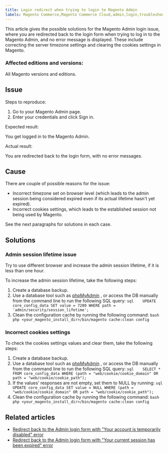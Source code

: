 ```yaml
---
title: Login redirect when trying to login to Magento Admin
labels: Magento Commerce,Magento Commerce Cloud,admin,login,troubleshooting
---
```


This article gives the possible solutions for the Magento Admin login issue, where you are redirected back to the login form when trying to log in to the Magento Admin, and no error message is displayed. These include correcting the server timezone settings and clearing the cookies settings in Magento.

### Affected editions and versions:

All Magento versions and editions.

## Issue

 <span class="wysiwyg-underline">Steps to reproduce:</span> 

1. Go to your Magento Admin page.
1. Enter your credentials and click Sign in.

 <span class="wysiwyg-underline">Expected result:</span> 

You get logged in to the Magento Admin.

 <span class="wysiwyg-underline">Actual result:</span> 

You are redirected back to the login form, with no error messages.

## Cause

There are couple of possible reasons for the issue:

* Incorrect timezone set on browser level (which leads to the admin session being considered expired even if its actual lifetime hasn't yet expired).
* Incorrect cookies settings, which leads to the established session not being used by Magento.

See the next paragraphs for solutions in each case.

## Solutions

### Admin session lifetime issue

Try to use different browser and increase the admin session lifetime, if it is less than one hour.

To increase the admin session lifetime, take the following steps:

1. Create a database backup.
1. Use a database tool such as [phpMyAdmin](https://devdocs.magento.com/guides/v2.2/install-gde/prereq/optional.html#install-optional-phpmyadmin) , or access the DB manually from the command line to run the following SQL query:    ```sql    UPDATE core_config_data SET value = 7200 WHERE path = 'admin/security/session_lifetime';    ```    
1. Clean the configuration cache by running the following command:    ```bash    php <your_magento_install_dir>/bin/magento cache:clean config    ```    

<h3 id="Adminloginissuetroubleshooting-Cookiessettings">Incorrect cookies settings</h3>

To check the cookies settings values and clear them, take the following steps:

1. Create a database backup.
1. Use a database tool such as [phpMyAdmin](https://devdocs.magento.com/guides/v2.2/install-gde/prereq/optional.html#install-optional-phpmyadmin) , or access the DB manually from the command line to run the following SQL query:    ```sql    SELECT * FROM core_config_data WHERE (path = "web/cookie/cookie_domain" OR path = "web/cookie/cookie_path");    ```    
1. If the values' responses are not empty, set them to NULL by running:    ```sql    UPDATE core_config_data SET value = NULL WHERE (path = "web/cookie/cookie_domain" OR path = "web/cookie/cookie_path");    ```    
1. Clean the configuration cache by running the following command:    ```bash    php <your_magento_install_dir>/bin/magento cache:clean config    ```    

## Related articles

* [Redirect back to the Admin login form with "Your account is temporarily disabled" error](https://support.magento.com/hc/en-us/articles/360028606831)
* [Redirect back to the Admin login form with "Your current session has been expired" error](https://support.magento.com/hc/en-us/articles/360028441671)

 
